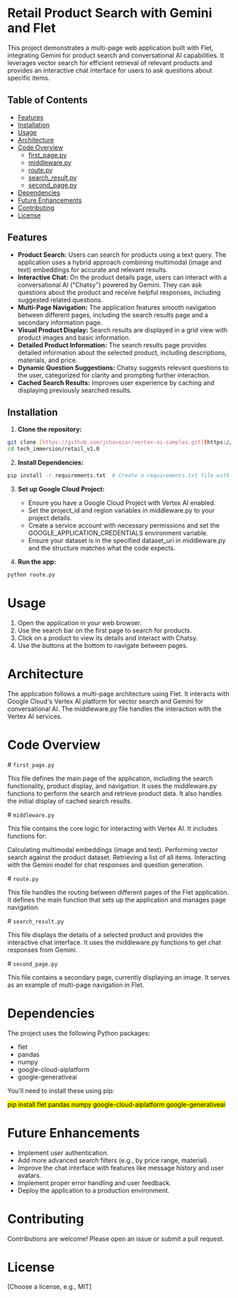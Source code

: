 # Retail Product Search with Gemini and Flet

This project demonstrates a multi-page web application built with Flet, integrating Gemini for product search and conversational AI capabilities.  It leverages vector search for efficient retrieval of relevant products and provides an interactive chat interface for users to ask questions about specific items.

## Table of Contents

* [Features](#features)
* [Installation](#installation)
* [Usage](#usage)
* [Architecture](#architecture)
* [Code Overview](#code-overview)
    * [first_page.py](#first_pagepy)
    * [middleware.py](#middlewarepy)
    * [route.py](#routepy)
    * [search_result.py](#search_resultpy)
    * [second_page.py](#second_pagepy)
* [Dependencies](#dependencies)
* [Future Enhancements](#future-enhancements)
* [Contributing](#contributing)
* [License](#license)

## Features

* **Product Search:**  Users can search for products using a text query. The application uses a hybrid approach combining multimodal (image and text) embeddings for accurate and relevant results.
* **Interactive Chat:**  On the product details page, users can interact with a conversational AI ("Chatsy") powered by Gemini.  They can ask questions about the product and receive helpful responses, including suggested related questions.
* **Multi-Page Navigation:** The application features smooth navigation between different pages, including the search results page and a secondary information page.
* **Visual Product Display:** Search results are displayed in a grid view with product images and basic information.
* **Detailed Product Information:**  The search results page provides detailed information about the selected product, including descriptions, materials, and price.
* **Dynamic Question Suggestions:** Chatsy suggests relevant questions to the user, categorized for clarity and prompting further interaction.
* **Cached Search Results:** Improves user experience by caching and displaying previously searched results.

## Installation

1. **Clone the repository:**

```bash
git clone [https://github.com/jchavezar/vertex-ai-samples.git](https://github.com/jchavezar/vertex-ai-samples.git)
cd tech_immersion/retail_v1.0
```

2. **Install Dependencies:**

```bash
pip install -r requirements.txt  # Create a requirements.txt file with necessary packages.
```

3. **Set up Google Cloud Project:**
   * Ensure you have a Google Cloud Project with Vertex AI enabled.
   * Set the project_id and region variables in middleware.py to your project details.
   * Create a service account with necessary permissions and set the GOOGLE_APPLICATION_CREDENTIALS environment variable.
   * Ensure your dataset is in the specified dataset_uri in middleware.py and the structure matches what the code expects.

4. **Run the app:**

```bash
python route.py
```

# Usage
1. Open the application in your web browser.
2. Use the search bar on the first page to search for products.
3. Click on a product to view its details and interact with Chatsy.
4. Use the buttons at the bottom to navigate between pages.

# Architecture
The application follows a multi-page architecture using Flet. It interacts with Google Cloud's Vertex AI platform for vector search and Gemini for conversational AI.  The middleware.py file handles the interaction with the Vertex AI services.

# Code Overview
<a id="first_pagepy"></a>  # `first_page.py`

This file defines the main page of the application, including the search functionality, product display, and navigation. It uses the middleware.py functions to perform the search and retrieve product data. It also handles the initial display of cached search results.

<a id="middlewarepy"></a>  # `middleware.py`


This file contains the core logic for interacting with Vertex AI.  It includes functions for:

Calculating multimodal embeddings (image and text).
Performing vector search against the product dataset.
Retrieving a list of all items.
Interacting with the Gemini model for chat responses and question generation.

<a id="routepy"></a>  # `route.py`

This file handles the routing between different pages of the Flet application. It defines the main function that sets up the application and manages page navigation.

<a id="search_resultpy"></a>  # `search_result.py`

This file displays the details of a selected product and provides the interactive chat interface. It uses the middleware.py functions to get chat responses from Gemini.

<a id="second_pagepy"></a>  # `second_page.py`

This file contains a secondary page, currently displaying an image. It serves as an example of multi-page navigation in Flet.

# Dependencies
The project uses the following Python packages:

- flet
- pandas
- numpy
- google-cloud-aiplatform
- google-generativeai

You'll need to install these using pip: 

<mark>pip install flet pandas numpy google-cloud-aiplatform google-generativeai</mark>

# Future Enhancements
- Implement user authentication.
- Add more advanced search filters (e.g., by price range, material).
- Improve the chat interface with features like message history and user avatars.
- Implement proper error handling and user feedback.
- Deploy the application to a production environment.

# Contributing
Contributions are welcome! Please open an issue or submit a pull request.

# License
[Choose a license, e.g., MIT]
